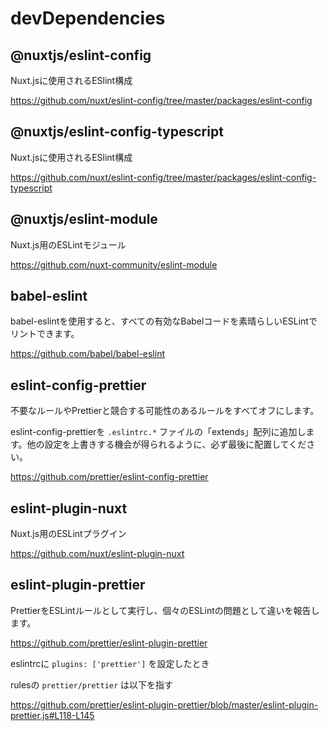 # devDependencies

## @nuxtjs/eslint-config

Nuxt.jsに使用されるESlint構成

https://github.com/nuxt/eslint-config/tree/master/packages/eslint-config

## @nuxtjs/eslint-config-typescript

Nuxt.jsに使用されるESlint構成

https://github.com/nuxt/eslint-config/tree/master/packages/eslint-config-typescript

## @nuxtjs/eslint-module

Nuxt.js用のESLintモジュール

https://github.com/nuxt-community/eslint-module

## babel-eslint

babel-eslintを使用すると、すべての有効なBabelコードを素晴らしいESLintでリントできます。

https://github.com/babel/babel-eslint

## eslint-config-prettier

不要なルールやPrettierと競合する可能性のあるルールをすべてオフにします。

eslint-config-prettierを `.eslintrc.*` ファイルの「extends」配列に追加します。他の設定を上書きする機会が得られるように、必ず最後に配置してください。

https://github.com/prettier/eslint-config-prettier

## eslint-plugin-nuxt

Nuxt.js用のESLintプラグイン

https://github.com/nuxt/eslint-plugin-nuxt

## eslint-plugin-prettier

PrettierをESLintルールとして実行し、個々のESLintの問題として違いを報告します。

https://github.com/prettier/eslint-plugin-prettier

eslintrcに `plugins: ['prettier']` を設定したとき

rulesの `prettier/prettier` は以下を指す

https://github.com/prettier/eslint-plugin-prettier/blob/master/eslint-plugin-prettier.js#L118-L145

